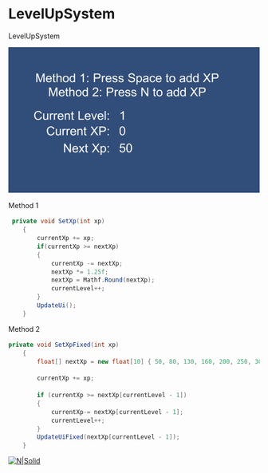 # LevelUpSystem
LevelUpSystem


![Alt text](/img/xp.png?raw=true "")

Method 1
```c#
 private void SetXp(int xp)
    {
        currentXp += xp;
        if(currentXp >= nextXp)
        {
            currentXp -= nextXp;
            nextXp *= 1.25f;
            nextXp = Mathf.Round(nextXp);
            currentLevel++;
        }
        UpdateUi();
    }
```

Method 2

```c#
private void SetXpFixed(int xp)
    {
        float[] nextXp = new float[10] { 50, 80, 130, 160, 200, 250, 300, 350, 400, 450};

        currentXp += xp;

        if (currentXp >= nextXp[currentLevel - 1])
        {
            currentXp-= nextXp[currentLevel - 1];
            currentLevel++;
        }
        UpdateUiFixed(nextXp[currentLevel - 1]);
    }
```

[![N|Solid](https://raw.githubusercontent.com/guimaraf/guimaraf.github.io/master/img/paypal.png)](https://www.paypal.com/cgi-bin/webscr?cmd=_s-xclick&hosted_button_id=T6D35D68JGL8E&source=url)